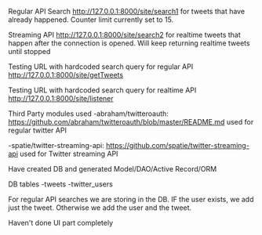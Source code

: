 Regular API Search 
http://127.0.0.1:8000/site/search1
for tweets that have already happened. Counter limit currently set to 15. 


Streaming API 
http://127.0.0.1:8000/site/search2
for realtime tweets that happen after the connection is opened. Will keep returning realtime tweets until stopped



Testing URL with hardcoded search query for regular API
http://127.0.0.1:8000/site/getTweets

Testing URL with hardcoded search query for realtime API
http://127.0.0.1:8000/site/listener



Third Party modules used
-abraham/twitteroauth: https://github.com/abraham/twitteroauth/blob/master/README.md
	used for regular twitter API

-spatie/twitter-streaming-api: https://github.com/spatie/twitter-streaming-api
	used for Twitter streaming API

	
	
Have created DB and generated Model/DAO/Active Record/ORM 

DB tables
-tweets
-twitter_users

For regular API searches we are storing in the DB. 
IF the user exists, we add just the tweet. Otherwise we add the user and the tweet.



Haven't done UI part completely
